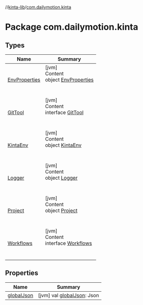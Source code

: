 //[kinta-lib](../../index.md)/[com.dailymotion.kinta](index.md)



# Package com.dailymotion.kinta  


## Types  
  
|  Name |  Summary | 
|---|---|
| <a name="com.dailymotion.kinta/EnvProperties///PointingToDeclaration/"></a>[EnvProperties](-env-properties/index.md)| <a name="com.dailymotion.kinta/EnvProperties///PointingToDeclaration/"></a>[jvm]  <br>Content  <br>object [EnvProperties](-env-properties/index.md)  <br><br><br>|
| <a name="com.dailymotion.kinta/GitTool///PointingToDeclaration/"></a>[GitTool](-git-tool/index.md)| <a name="com.dailymotion.kinta/GitTool///PointingToDeclaration/"></a>[jvm]  <br>Content  <br>interface [GitTool](-git-tool/index.md)  <br><br><br>|
| <a name="com.dailymotion.kinta/KintaEnv///PointingToDeclaration/"></a>[KintaEnv](-kinta-env/index.md)| <a name="com.dailymotion.kinta/KintaEnv///PointingToDeclaration/"></a>[jvm]  <br>Content  <br>object [KintaEnv](-kinta-env/index.md)  <br><br><br>|
| <a name="com.dailymotion.kinta/Logger///PointingToDeclaration/"></a>[Logger](-logger/index.md)| <a name="com.dailymotion.kinta/Logger///PointingToDeclaration/"></a>[jvm]  <br>Content  <br>object [Logger](-logger/index.md)  <br><br><br>|
| <a name="com.dailymotion.kinta/Project///PointingToDeclaration/"></a>[Project](-project/index.md)| <a name="com.dailymotion.kinta/Project///PointingToDeclaration/"></a>[jvm]  <br>Content  <br>object [Project](-project/index.md)  <br><br><br>|
| <a name="com.dailymotion.kinta/Workflows///PointingToDeclaration/"></a>[Workflows](-workflows/index.md)| <a name="com.dailymotion.kinta/Workflows///PointingToDeclaration/"></a>[jvm]  <br>Content  <br>interface [Workflows](-workflows/index.md)  <br><br><br>|


## Properties  
  
|  Name |  Summary | 
|---|---|
| <a name="com.dailymotion.kinta//globalJson/#/PointingToDeclaration/"></a>[globalJson](global-json.md)| <a name="com.dailymotion.kinta//globalJson/#/PointingToDeclaration/"></a> [jvm] val [globalJson](global-json.md): Json   <br>|

